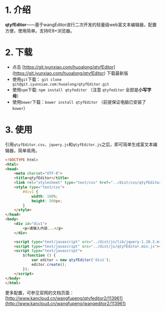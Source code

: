 
# 1. 介绍

**qtyfEditor**——基于wangEditor进行二次开发的轻量级web富文本编辑器，配置方便，使用简单</b>。支持IE8+浏览器。

# 2. 下载

 - 点击 [https://git.iyunxiao.com/huoalong/qtyfEditor]
 (https://git.iyunxiao.com/huoalong/qtyfEditor) 下载最新版
 - 使用`git`下载： `git clone git@git.iyunxiao.com:huoalong/qtyfEditor.git`
 - 使用`npm`下载: `npm install qtyfeditor` （注意 `qtyfeditor` 全部是**小写字母**）
 - 使用`bower`下载：`bower install qtyfEditor` （前提保证电脑已安装了`bower`）

# 3. 使用

引用`qtyfEditor.css`、`jquery.js`和`qtyfEditor.js`之后，即可简单生成富文本编辑器，简单易用。
```html
<!DOCTYPE html>
<html>
<head>
    <meta charset="UTF-8">
    <title>qtyfEditor</title>
    <link rel="stylesheet" type="text/css" href="../dist/css/qtyfEditor.min.css">
    <style type="text/css">
        #div1 {
            width: 100%;
            height: 500px;
        }
    </style>
</head>
<body>
    <div id="div1">
        <p>请输入内容...</p>
    </div>

    <script type="text/javascript" src="../dist/js/lib/jquery-1.10.2.min.js"></script>
    <script type="text/javascript" src="../dist/js/qtyfEditor.min.js"></script>
    <script type="text/javascript">
        $(function () {
            var editor = new qtyfEditor('div1');
            editor.create();
        });
    </script>
</body>
</html>
```

更多配置，可参见官网的文档页面：[http://www.kancloud.cn/wangfupeng/qtyfeditor2/113961](http://www.kancloud.cn/wangfupeng/wangeditor2/113961)

